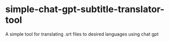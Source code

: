 # simple-chat-gpt-subtitle-translator-tool
A simple tool for translating .srt files to desired languages using chat gpt
